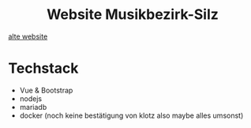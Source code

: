 <div align="center">
  <h1>Website Musikbezirk-Silz</h1>
</div>

[alte website](https://musikbezirk-silz.at)

# Techstack

- Vue & Bootstrap
- nodejs
- mariadb
- docker (noch keine bestätigung von klotz also maybe alles umsonst)
